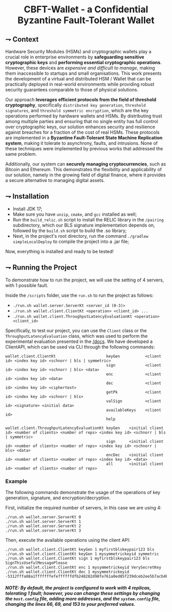 <div align="center">

# CBFT-Wallet - a Confidential Byzantine Fault-Tolerant Wallet

</div>

## ⇁ Context
Hardware Security Modules (HSMs) and cryptographic wallets play a crucial role in enterprise environments by **safeguarding sensitive cryptographic keys** and **performing essential cryptographic operations**. However, these devices are _expensive and difficult to manage_, making them inaccessible to startups and small organisations. This work presents the development of a virtual and distributed HSM / Wallet that can be practically deployed in real-world environments while providing robust security guarantees comparable to those of physical solutions.

Our approach **leverages efficient protocols from the field of threshold cryptography**, specifically `distributed key generation`, `threshold signatures`, and `threshold symmetric encryption`, which are the key operations performed by hardware wallets and HSMs. By distributing trust among multiple parties and ensuring that no single entity has full control over cryptographic keys, our solution enhances security and resilience against breaches for a fraction of the cost of real HSMs. These protocols are implemented in a **Byzantine Fault-Tolerant State Machine Replication system**, making it tolerate to asynchrony, faults, and intrusions. None of these techniques were implemented by previous works that addressed the same problem.

Additionally, our system can **securely managing cryptocurrencies**, such as Bitcoin and Ethereum. This demonstrates the flexibility and applicability of our solution, namely in the growing field of digital finance, where it provides a secure alternative to managing digital assets.

## ⇁ Installation
* Install JDK 17;
* Make sure you have `unzip`, `cmake`, and `gcc` installed as well;
* Run the `build_relic.sh` script to install the RELIC library in the `/pairing` subdirectory, which our BLS signature implementation depends on, followed by the `build.sh` script to build the .so library;
* Next, in the project's root directory, run the command `./gradlew simpleLocalDeploy` to compile the project into a .jar file;

Now, everything is installed and ready to be tested!

## ⇁ Running the Project
To demonstrate how to run the project, we will use the setting of 4 servers, with 1 possible fault.

Inside the `/scripts` folder, use the `run.sh` to run the project as follows:
* `./run.sh wallet.server.ServerKt <server_id (0-3)>`
* `./run.sh wallet.client.ClientKt <operation> <client_id> ...`
* `./run.sh wallet.client.ThroughputLatencyEvaluationKt <operation> <client_id>`

Specifically, to test our project, you can use the `Client` class or the `ThroughputLatencyEvaluation` class, which was used to perform the experimental evaluation presented in the [/docs](./docs). We have developed a ClientAPI, which can be used via CLI through the following commands:
```text
wallet.client.ClientKt                   	keyGen           <client id> <index key id> <schnorr | bls | symmetric>
                                            sign             <client id> <index key id> <schnorr | bls> <data>
                                            enc              <client id> <index key id> <data>
                                            dec              <client id> <index key id> <ciphertext>
                                            getPk            <client id> <index key id> <schnorr | bls>
                                            valSign          <client id> <signature> <initial data>
                                            availableKeys    <client id>
                                            help
                                   
wallet.client.ThroughputLatencyEvaluationKt keyGen    <initial client id> <number of clients> <number of reps> <index key id> <schnorr | bls | symmetric>
                                            sign      <initial client id> <number of clients> <number of reps> <index key id> <schnorr | bls> <data>
                                            encDec    <initial client id> <number of clients> <number of reps> <index key id> <data>
                                            all       <initial client id> <number of clients> <number of reps>
```

### Example
The following commands demonstrate the usage of the operations of key generation, signature, and encryption/decryption.

First, initialize the required number of servers, in this case we are using 4:
```text
./run.sh wallet.server.ServerKt 0
./run.sh wallet.server.ServerKt 1
./run.sh wallet.server.ServerKt 2
./run.sh wallet.server.ServerKt 3
```

Then, execute the available operations using the client API:
```text
./run.sh wallet.client.ClientKt keyGen 1 myfirstblskeypair123 bls
./run.sh wallet.client.ClientKt keyGen 1 mysymmetrickeyid symmetric
./run.sh wallet.client.ClientKt sign 1 myfirstblskeypair123 bls SignThisUsefulMessagePlease
./run.sh wallet.client.ClientKt enc 1 mysymmetrickeyid VerySecretKey
./run.sh wallet.client.ClientKt dec 1 mysymmetrickeyid -5312fffa88a1fffffffefeffffffdfb248282d98fe761a0ed85f239dceb2ee5b7acb4b9c5ad61c292cfcd188d62f5affffffce00f866f24dd9eb10f2d48467e081c2c27d7753b4c4aa8b66c976f2eac99cb0dbba19f26fa32403df87da26fea8466cc6eb
```

##### NOTE: By default, the project is configured to work with 4 replicas, tolerating 1 fault; however, you can change these settings by changing the `host.config` file, adding more addresses, and the `system.config` file, changing the lines 66, 69, and 153 to your preferred values.
